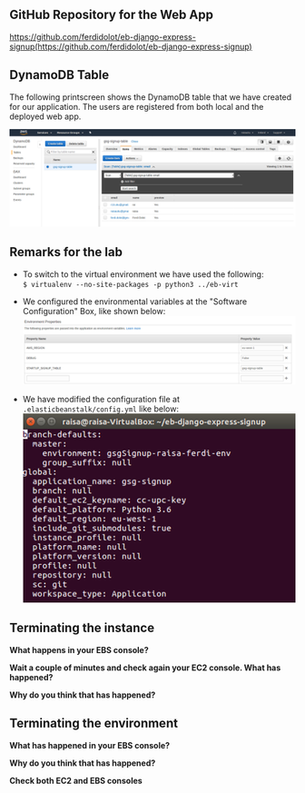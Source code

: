 ## GitHub Repository for the Web App ##

https://github.com/ferdidolot/eb-django-express-signup(https://github.com/ferdidolot/eb-django-express-signup)

## DynamoDB Table ##

The following printscreen shows the DynamoDB table that we have created for our application.
The users are registered from both local and the deployed web app.

![alt text](https://github.com/ferdidolot/CLOUD-COMPUTING-CLASS-2018/blob/master/Lab4/DynamoDB.png)


## Remarks for the lab ##

* To switch to the virtual environment we have used the following:<br/>
`$ virtualenv --no-site-packages -p python3 ../eb-virt`

* We configured the environmental variables at the "Software Configuration" Box, like shown below:
![alt text](https://github.com/ferdidolot/CLOUD-COMPUTING-CLASS-2018/blob/master/Lab4/EnvironmentalVariables.png)

* We have modified the configuration file at `.elasticbeanstalk/config.yml` like below:
![alt text](https://github.com/ferdidolot/CLOUD-COMPUTING-CLASS-2018/blob/master/Lab4/ConfigForElasticbeanstalk.png)

## Terminating the instance ##

**What happens in your EBS console?**<br/>

**Wait a couple of minutes and check again your EC2 console. What has happened?**<br/>

**Why do you think that has happened?**<br/>

## Terminating the environment ##

**What has happened in your EBS console?**<br/>

**Why do you think that has happened?**<br/>

**Check both EC2 and EBS consoles**<br/>